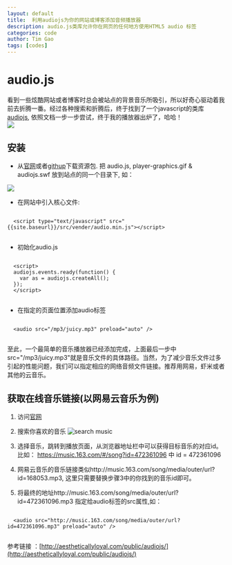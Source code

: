 ```yaml
---
layout: default
title:  利用audiojs为你的网站或博客添加音频播放器
description: audio.js类库允许你在网页的任何地方使用HTML5 audio 标签
categories: code
author: Tim Gao
tags: [codes]
---
```

# audio.js

  看到一些炫酷网站或者博客时总会被站点的背景音乐所吸引，所以好奇心驱动着我前去折腾一番。经过各种搜索和折腾后，终于找到了一个javascript的类库[audiojs](http://aestheticallyloyal.com/public/audiojs/), 依照文档一步一步尝试，终于我的播放器出炉了，哈哈！<br>
  ![]({{site.baseurl}}/assets/img/music_screen.png)

  
## 安装

  * 从[官网](http://aestheticallyloyal.com/public/audiojs/)或者[githup](https://github.com/kolber/audiojs)下载资源包. 把 audio.js, player-graphics.gif & audiojs.swf 放到站点的同一个目录下, 如：<br>
  
  ![]({{site.baseurl}}/assets/img/audiostep1.png)

  * 在网站中引入核心文件:
  <pre class="formatter"><code>
  &lt;script type="text/javascript" src="{{site.baseurl}}/src/vender/audio.min.js"&gt;&lt;/script&gt;
  </code></pre>
  * 初始化audio.js

  <pre class="formatter"><code>
  &lt;script&gt;
  audiojs.events.ready(function() {
    var as = audiojs.createAll();
  });
  &lt;/script&gt;
  </code></pre>
  * 在指定的页面位置添加audio标签
  <pre class="formatter"><code>
  &lt;audio src="/mp3/juicy.mp3" preload="auto" /&gt;
  </code></pre>

至此，一个最简单的音乐播放器已经添加完成，上面最后一步中src="/mp3/juicy.mp3"就是音乐文件的具体路径。当然，为了减少音乐文件过多引起的性能问题，我们可以指定相应的网络音频文件链接。推荐用网易，虾米或者其他的云音乐。

## 获取在线音乐链接(以网易云音乐为例) ##

1. 访问[官网](https://music.163.com/)

2. 搜索你喜欢的音乐
 ![search music]({{site.baseurl}}/assets/img/search_music_1.png)
3. 选择音乐，跳转到播放页面，从浏览器地址栏中可以获得目标音乐的对应id。 比如： https://music.163.com/#/song?id=472361096  中  id = 472361096

4. 网易云音乐的音乐链接类似http://music.163.com/song/media/outer/url?id=168053.mp3, 这里只需要替换步骤3中的你找到的音乐id即可。

5. 将最终的地址http://music.163.com/song/media/outer/url?id=472361096.mp3 指定给audio标签的src属性,如：

  <pre class="formatter"><code>
  &lt;audio src="http://music.163.com/song/media/outer/url?id=472361096.mp3" preload="auto" /&gt;
  </code></pre>


参考链接 ：[http://aestheticallyloyal.com/public/audiojs/](http://aestheticallyloyal.com/public/audiojs/)
